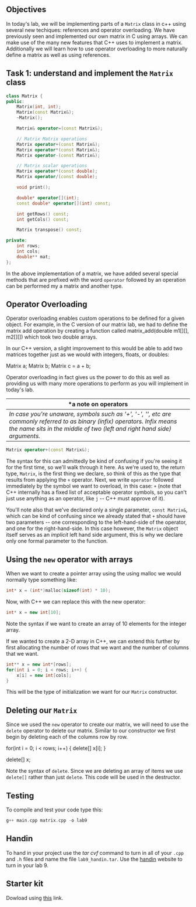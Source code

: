 ## Objectives

In today's lab, we will be implementing parts of a `Matrix` class in c++ using several new techiques: references and operator overloading. We have previously seen and implemented our own matrix in C using arrays. We can make use of the many new features that C++ uses to implement a matrix. Additionally we will learn how to use operator overloading to more naturally define a matrix as well as using references. 

## Task 1: understand and implement the `Matrix` class

```c++
class Matrix {
public:
    Matrix(int, int);
    Matrix(const Matrix&);
    ~Matrix();

    Matrix& operator=(const Matrix&);

    // Matrix Matrix operations
    Matrix operator+(const Matrix&);
    Matrix operator*(const Matrix&);
    Matrix operator-(const Matrix&);

    // Matrix scalar operations
    Matrix operator*(const double);
    Matrix operator/(const double);

    void print();

    double* operator[](int);
    const double* operator[](int) const;

    int getRows() const;
    int getCols() const;

    Matrix transpose() const;

private:
    int rows;
    int cols;
    double** mat;
};
```

In the above implementation of a matrix, we have added several special methods that are prefixed with the word `operator` followed by an operation can be performed my a matrix and another type. 

## Operator Overloading

Operator overloading enables custom operations to be defined for a given object. For example, in the C version of our matrix lab, we had to define the matrix add operation by creating a function called matrix_add(double m1[][], m2[][]) which took two double arrays. 

In our C++ version, a slight improvement to this would be able to add two matrices together just as we would with integers, floats, or doubles:

Matrix a;
Matrix b;
Matrix c = a + b;

Operator overloading in fact gives us the power to do this as well as providing us with many more operations to perform as you will implement in today's lab.

|*a note on operators|
|-------------|
|*In case you're unaware, symbols such as '+', '-', '\', etc are commonly referred to as binary (infix) operators. Infix means the name sits in the middle of two (left and right hand side) arguments.*|

```c++
Matrix operator+(const Matrix&);
```
The syntax for this can admittedly be kind of confusing if you're seeing it for the first time, so we'll walk through it here. As we're used to, the return type, `Matrix`, is the first thing we declare, so think of this as the type that results from applying the `+` operator. Next, we write `operator` followed immediately by the symbol we want to overload, in this case: `+` (note that C++ internally has a fixed list of acceptable operator symbols, so you can't just use anything as an operator, like `j` -- C++ must approve of it).

You'll note also that we've declared only a single parameter, `const Matrix&`, which can be kind of confusing since we already stated that `+` should have two parameters -- one corresponding to the left-hand-side of the operator, and one for the right-hand-side. In this case however, the `Matrix` object itself serves as an *implicit* left hand side argument, this is why we declare only one formal parameter to the function.

## Using the `new` operator with arrays

When we want to create a pointer array using the using malloc we would normally type something like:

```c
int* x = (int*)malloc(sizeof(int) * 10);
```

Now, with C++ we can replace this with the new operator:

```c++
int* x = new int[10];
```

Note the syntax if we want to create an array of 10 elements for the integer array.

If we wanted to create a 2-D array in C++, we can extend this further by first allocating the number of rows that we want and the number of columns that we want.

```c++
int** x = new int*[rows];
for(int i = 0; i < rows; i++) {
    x[i] = new int[cols];
}
```
This will be the type of initialization we want for our `Matrix` constructor.

## Deleting our `Matrix`

Since we used the `new` operator to create our matrix, we will need to use the `delete` operator to delete our matrix. Similar to our constructor we first begin by deleting each of the columns row by row.

for(int i = 0; i < rows; i++) {
    delete[] x[i];
}

delete[] x;

Note the syntax of `delete`. Since we are deleting an array of items we use `delete[]` rather than just `delete`. This code will be used in the destructor.

## Testing

To compile and test your code type this:

```c++
g++ main.cpp matrix.cpp -o lab9
```

## Handin

To hand in your project use the *tar cvf* command to turn in all of your `.cpp` and `.h` files and name the file `lab9_handin.tar`. Use the [handin](http://handin.cs.clemson.edu/courses) website to turn in your lab 9.

## Starter kit
Dowload using [this](https://github.com/takumib/cpsc210-labs/releases/download/9.0/lab9.tar) link.
